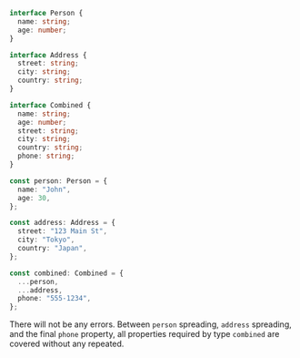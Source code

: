 ```ts
interface Person {
  name: string;
  age: number;
}

interface Address {
  street: string;
  city: string;
  country: string;
}

interface Combined {
  name: string;
  age: number;
  street: string;
  city: string;
  country: string;
  phone: string;
}

const person: Person = {
  name: "John",
  age: 30,
};

const address: Address = {
  street: "123 Main St",
  city: "Tokyo",
  country: "Japan",
};

const combined: Combined = {
  ...person,
  ...address,
  phone: "555-1234",
};
```

There will not be any errors. Between `person` spreading, `address` spreading, and the final `phone` property, all properties required by type `combined` are covered without any repeated.